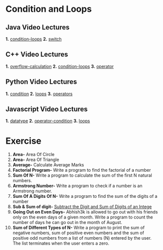 # Condition and Loops
## Java Video Lectures
**1.** [condition-loops](https://youtu.be/ldYLYRNaucM?si=PjdRJI4mSgh9ETc4)
**2.** [switch](https://youtu.be/ldYLYRNaucM?si=PjdRJI4mSgh9ETc4)

## C++ Video Lectures
**1.** [overflow-calculation](https://youtu.be/9S-b52CSCbQ?si=c4awgNecA0yOHcgK)
**2.** [condition-loops](https://youtu.be/AxB78suyqr8?si=wgx3hWdAM3PKleBo)
**3.** [operator](https://youtu.be/HI0mNthclGE?si=7YxcVX8KC45vgC2J)

## Python Video Lectures
**1.** [condition](https://youtu.be/ceiuLR2ysas?si=sdangQP6eGajelsF)
**2.** [loops](https://youtu.be/S73thl0AyFU?si=LDZn8pivse5ffDdJ)
**3.** [operators](https://youtu.be/V6N_PUYG8LM?si=_frq5O1kG5C6sKAw)

## Javascript Video Lectures
**1.** [datatype](https://youtu.be/ajdRvxDWH4w?si=hBcFm1A0NepjblnF)
**2.** [operator-condition](https://youtu.be/Zg4-uSjxosE?si=KXpoviTOTFnMdZVF)
**3.** [loops](https://youtu.be/UmRtFFSDSFo?si=KE1gXxWlVebkrnj4)

# Exercise
1. **Area-** Area Of Circle 
2. **Area-** Area Of Triangle
3. **Average-** Calculate Average Marks
4. **Factorial Program-**  Write a program to find the factorial of a number
5. **Sum Of N-**  Write a program to calculate the sum of the first N natural numbers.
6. **Armstrong Number-**  Write a program to check if a number is an Armstrong number.
7. **Sum Of A Digits Of N-**  Write a program to find the sum of the digits of a number
8. **Sub & Sum of digit-** [Subtract the Digit and Sum of Digits of an Intege](https://leetcode.com/problems/subtract-the-product-and-sum-of-digits-of-an-integer/)
9. **Going Out on Even Days-** Abhish3k is allowed to go out with his friends only on the even days of a given month. Write a program to count the number of days he can go out in the month of August.
10. **Sum of Different Types of N-** Write a program to print the sum of negative numbers, sum of positive even numbers and the sum of positive odd numbers from a list of numbers (N) entered by the user. The list terminates when the user enters a zero.
